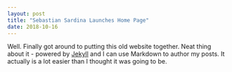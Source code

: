 ```yaml
---
layout: post
title: "Sebastian Sardina Launches Home Page"
date: 2018-10-16
---
```


Well. Finally got around to putting this old website together. Neat thing about it - powered by [Jekyll](http://jekyllrb.com) and I can use Markdown to author my posts. It actually is a lot easier than I thought it was going to be.

